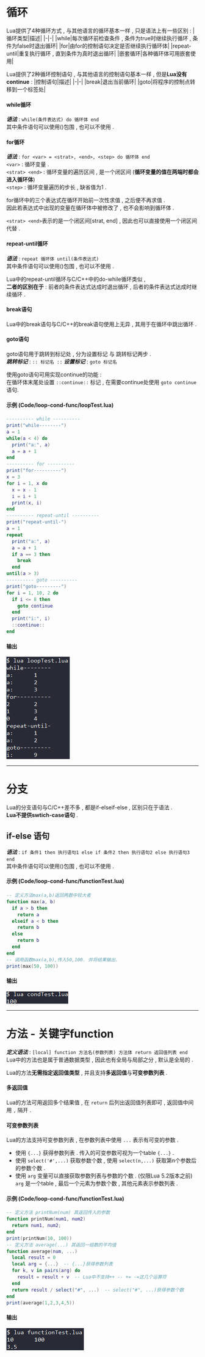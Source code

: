 <div id="循环"></div>

# 循环
Lua提供了4种循环方式 , 与其他语言的循环基本一样 , 只是语法上有一些区别 : 
|循环类型|描述|
|-|-|
|while|每次循环前检查条件 , 条件为true时继续执行循环 , 条件为false时退出循环|
|for|由for的控制语句决定是否继续执行循环体|
|repeat-until|重复执行循环 , 直到条件为真时退出循环|
|嵌套循环|各种循环体可用嵌套使用|

Lua提供了2种循环控制语句 , 与其他语言的控制语句基本一样 , 但是**Lua没有continue** : 
|控制语句|描述|
|-|-|
|break|退出当前循环|
|goto|将程序的控制点转移到一个标签处|
#### while循环
***语法*** : `while(条件表达式) do 循环体 end`  
其中条件语句可以使用()包围 , 也可以不使用 .  
#### for循环
***语法*** : `for <var> = <strat>, <end>, <step> do 循环体 end`  
`<var>` : 循环变量 .  
`<strat> <end>` : 循环变量的遍历区间 , 是一个闭区间 (**循环变量的值在两端时都会进入循环体**)  
`<step>` : 循环变量遍历的步长 , 缺省值为1 .  

for循环中的三个表达式在循环开始前一次性求值 , 之后便不再求值 .  
因此若表达式中出现的变量在循环体中被修改了 , 也不会影响到循环体 .  

`<strat> <end>`表示的是一个闭区间[strat, end] , 因此也可以直接使用一个闭区间代替 .  
#### repeat-until循环
***语法*** : `repeat 循环体 until(条件表达式)`  
其中条件语句可以使用()包围 , 也可以不使用 .  

Lua中的repeat-until循环与C/C++中的do-while循环类似 ,  
**二者的区别在于** : 前者的条件表达式达成时退出循环 , 后者的条件表达式达成时继续循环 .  
#### break语句
Lua中的break语句与C/C++的break语句使用上无异 , 其用于在循环中跳出循环 .  
#### goto语句
goto语句用于跳转到标记处 , 分为设置标记 与 跳转标记两步 .  
***跳转标记*** : `:: 标记名 ::`    ***设置标记*** : `goto 标记名`  

使用goto语句可用实现continue的功能 :  
在循环体末尾处设置 `::continue::` 标记 , 在需要continue处使用 `goto continue` 语句.  
#### 示例 (Code/loop-cond-func/loopTest.lua)
```Lua
---------- while ----------
print("while--------")
a = 1
while(a < 4) do
  print("a:", a)
  a = a + 1
end
---------- for ----------
print("for----------")
x = 3
for i = 1, x do
  x = x - 1
  i = i + 1
  print(x, i)
end
---------- repeat-until ----------
print("repeat-until-")
a = 1
repeat
  print("a:", a)
  a = a + 1
  if a == 3 then
    break
  end
until(a > 3)
---------- goto ----------
print("goto---------")
for i = 1, 10, 2 do
  if i <= 8 then
    goto continue
  end
  print("i:", i)
  ::continue::
end
```
#### 输出
![3.loopTest.lua输出.png](../.img/3.loopTest.lua输出.png)

---

<div id="分支"></div>

# 分支
Lua的分支语句与C/C++差不多 , 都是if-elseif-else , 区别只在于语法 .  
**Lua不提供swtich-case语句** .  
## if-else 语句
***语法*** : `if 条件1 then 执行语句1 else if 条件2 then 执行语句2 else 执行语句3 end`  
其中条件语句可以使用()包围 , 也可以不使用 .  
#### 示例 (Code/loop-cond-func/functionTest.lua)
```Lua
-- 定义方法max(a,b)返回两数中较大者
function max(a, b)
  if a > b then
    return a
  elseif a < b then
    return b
  else
    return b
  end
end
-- 调用函数max(a,b),传入50,100. 并将结果输出.
print(max(50, 100))
```
#### 输出
![3.condTest.lua输出.png](../.img/3.condTest.lua输出.png)

---

<div id="方法"></div>

# 方法 - 关键字function
***定义语法*** : `[local] function 方法名(参数列表) 方法体 return 返回值列表 end`  
Lua中的方法也是属于普通数据类型 , 因此也有全局与局部之分 , 默认是全局的 .  

Lua的方法**无需指定返回值类型** , 并且支持**多返回值**与**可变参数列表** .  
#### 多返回值
Lua的方法可用返回多个结果值 , 在 `return` 后列出返回值列表即可 , 返回值中间用 `,` 隔开 .  
#### 可变参数列表
Lua的方法支持可变参数列表 , 在参数列表中使用 `...` 表示有可变的参数 .  
- 使用 `{...}` 获得参数列表 . 传入的可变参数可视为一个table `{...}` .  
- 使用 `select('#',...)` 获取参数个数 , 使用 `select(n,...)` 获取第n个参数后的参数个数 .  
- 使用 `arg` 变量可以直接获取参数列表与参数的个数 . (仅限Lua 5.2版本之前)  
`arg` 是一个table , 最后一个元素为参数个数 , 其他元素表示参数列表 .  

#### 示例 (Code/loop-cond-func/functionTest.lua)
```Lua
-- 定义方法 printNum(num) 其返回传入的参数
function printNum(num1, num2)
  return num1, num2;
end
print(printNum(10, 100))
-- 定义方法 average(...) 其返回一组数的平均值
function average(num, ...)
  local result = 0
  local arg = {...}  -- {...}获得参数列表
  for k, v in pairs(arg) do
    result = result + v  -- Lua中不支持++ -- += -=这几个运算符
  end
  return result / select("#", ...)  -- select("#", ...)获得参数个数
end
print(average(1,2,3,4,5))

```
#### 输出
![3.functionTest.lua输出.png](../.img/3.functionTest.lua输出.png)